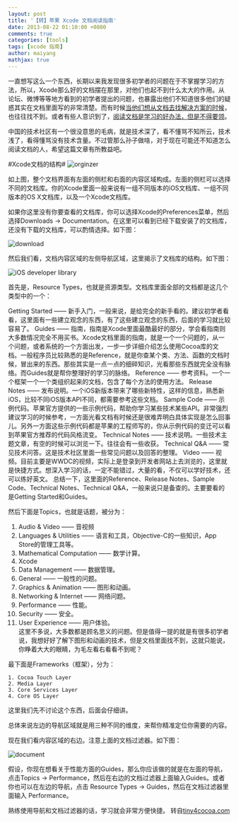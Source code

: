 ```yaml
---
layout: post
title: '【转】苹果 Xcode 文档阅读指南'
date: 2013-08-22 01:10:00 +0800
comments: true
categories: [tools]
tags: [xcode 指南]
author: maiyang
mathjax: true
---
```


一直想写这么一个东西，长期以来我发现很多初学者的问题在于不掌握学习的方法，所以，Xcode那么好的文档摆在那里，对他们也起不到什么太大的作用。从论坛、微博等等地方看到的初学者提出的问题，也暴露出他们不知道很多他们的疑惑其实在文档里面写的非常清楚。而有时候[当他们想从文档去找解决方案的时候](http://tiny4cocoa.com/thread/show/76/)，也往往找不到。或者有些人意识到了，[阅读文档是学习的好办法，但是不得要领](http://tiny4cocoa.com/thread/show/102/)。

中国的技术社区有一个很没意思的毛病，就是技术深了，看不懂骂不知所云，技术浅了，看得懂骂没有技术含量。不过管那么孙子做啥，对于现在可能还不知道怎么阅读文档的人，希望这篇文章有所教益吧。

#Xcode文档的结构#
![orginzer](http://book.qiniudn.com/xcodedocument.png)

如上图，整个文档界面有左面的侧栏和右面的内容区域构成。左面的侧栏可以选择不同的文档库。你的Xcode里面一般来说有一组不同版本的iOS文档库、一组不同版本的OS X文档库，以及一个Xcode文档库。

如果你这里没有你要查看的文档库，你可以选择Xcode的Preferences菜单，然后选择Downloads -> Documentation。在这里可以看到已经下载安装了的文档库，还没有下载的文档库，可以酌情选择。如下图：

![download](http://book.qiniudn.com/xcodedownload.png)

然后我们看，文档内容区域的左侧导航区域，这里揭示了文档库的结构。如下图：

![iOS developer library](http://book.qiniudn.com/xcodedocnav.png)

首先是，Resource Types，也就是资源类型。文档库里面全部的文档都是这几个类型中的一个：

<!--more-->

Getting Started —— 新手入门，一般来说，是给完全的新手看的。建议初学者看看，这里面有一些建立观念的东西，有了这些建立观念的东西，后面的学习就比较容易了。
Guides —— 指南，指南是Xcode里面最酷最好的部分，学会看指南则大多数情况完全不用买书。Xcode文档里面的指南，就是一个一个问题的，从一个问题，或者系统的一个方面出发，一步一步详细介绍怎么使用Cocoa库的文档。一般程序员比较熟悉的是Reference，就是你查某个类、方法、函数的文档时候，冒出来的东西。那些其实是一点一点的细碎知识，光看那些东西就完全没有脉络。而Guides就是帮你整理好的学习的脉络。
Reference —— 参考资料。一个一个框架一个一个类组织起来的文档，包含了每个方法的使用方法。
Release Notes —— 发布说明。一个iOS新版本带来了哪些新特性，这样的信息，熟悉新iOS，比较不同iOS版本API不同，都需要参考这些文档。
Sample Code —— 示例代码。苹果官方提供的一些示例代码，帮助你学习某些技术某些API。非常强烈建议学习的时候参考，一方面光看文档有时候还是很难弄明白具体实现是怎么回事儿。另外一方面这些示例代码都是苹果的工程师写的，你从示例代码的变迁可以看到苹果官方推荐的代码风格流变。
Technical Notes —— 技术说明。一些技术主题文章，有空的时候可以浏览一下。往往会有一些收获。
Technical Q&A —— 常见技术问答。这是技术社区里面一些常见问题以及回答的整理。
Video —— 视频。目前主要是WWDC的视频，实际上是登录到开发者网站上去浏览的，这里就是快捷方式。想深入学习的话，一定不能错过，大量的看，不仅可以学好技术，还可以练好英文。
总结一下，这里面的Reference、Release Notes、Sample Code、Technical Notes、Technical Q&A，一般来说只是备查的。主要要看的是Getting Started和Guides。

然后下面是Topics，也就是话题，被分为：

1. Audio & Video —— 音视频
2. Languages & Utilities —— 语言和工具，Objective-C的一些知识，App Store的管理工具等。
3. Mathematical Computation —— 数学计算。
4. Xcode
5. Data Management —— 数据管理。
6. General —— 一般性的问题。
7. Graphics & Animation —— 图形和动画。
8. Networking & Internet —— 网络问题。
9. Performance —— 性能。
10. Security —— 安全。
11. User Experience —— 用户体验。  
这里不多说，大多数都是顾名思义的问题。但是值得一提的就是有很多初学者说，我想好好了解下图形和动画的技术，但是文档里面找不到，这就只能说，你睁着大大的眼睛，为毛左看右看看不到呢？

最下面是Frameworks（框架），分为：

	1. Cocoa Touch Layer
	2. Media Layer
	3. Core Services Layer
	4. Core OS Layer
这里我们先不讨论这个东西，后面会仔细讲。

总体来说左边的导航区域就是用三种不同的维度，来帮你精准定位你需要的内容。

现在我们看内容区域的右边。注意上面的文档过滤器。如下图：

![document](http://book.qiniudn.com/xcodedocumentfilter.png)

假设，你现在想看关于性能方面的Guides，那么你应该做的就是在左面的导航，点击Topics -> Performance，然后在右边的文档过滤器上面输入Guides。或者你也可以在左边的导航，点击 Resource Types -> Guides，然后在文档过滤器里面输入 Performance。

熟练使用导航和文档过滤器的话，学习就会非常方便快捷。
转自[tiny4cocoa.com](http://tiny4cocoa.com/thread/show/117/)